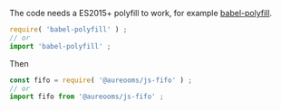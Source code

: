 The code needs a ES2015+ polyfill to work, for example
[babel-polyfill](https://babeljs.io/docs/usage/polyfill).
```js
require( 'babel-polyfill' ) ;
// or
import 'babel-polyfill' ;
```

Then
```js
const fifo = require( '@aureooms/js-fifo' ) ;
// or
import fifo from '@aureooms/js-fifo' ;
```
